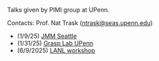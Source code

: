 Talks given by PIMI group at UPenn.

Contacts:
Prof. Nat Trask (ntrask@seas.upenn.edu)

- (1/9/25) [JMM Seattle](https://github.com/natrask/PIMI-sharedTalks/blob/main/Slides/jmm2025.pptx)
- (1/31/25) [Grasp Lab UPenn](https://github.com/natrask/PIMI-sharedTalks/blob/main/Slides/grasp.pptx)
- (6/9/2025) [LANL workshop](https://github.com/natrask/PIMI-sharedTalks/blob/main/Slides/LANL_2025.pptx)
